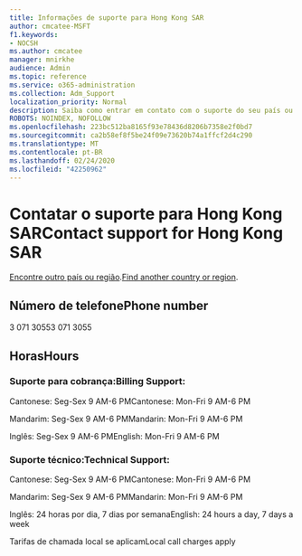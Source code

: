 ```yaml
---
title: Informações de suporte para Hong Kong SAR
author: cmcatee-MSFT
f1.keywords:
- NOCSH
ms.author: cmcatee
manager: mnirkhe
audience: Admin
ms.topic: reference
ms.service: o365-administration
ms.collection: Adm_Support
localization_priority: Normal
description: Saiba como entrar em contato com o suporte do seu país ou região.
ROBOTS: NOINDEX, NOFOLLOW
ms.openlocfilehash: 223bc512ba8165f93e78436d8206b7358e2f0bd7
ms.sourcegitcommit: ca2b58ef8f5be24f09e73620b74a1ffcf2d4c290
ms.translationtype: MT
ms.contentlocale: pt-BR
ms.lasthandoff: 02/24/2020
ms.locfileid: "42250962"
---
```

# <a name="contact-support-for-hong-kong-sar"></a><span data-ttu-id="ccbfb-103">Contatar o suporte para Hong Kong SAR</span><span class="sxs-lookup"><span data-stu-id="ccbfb-103">Contact support for Hong Kong SAR</span></span>

<span data-ttu-id="ccbfb-104">[Encontre outro país ou região](../contact-support-for-business-products.md).</span><span class="sxs-lookup"><span data-stu-id="ccbfb-104">[Find another country or region](../contact-support-for-business-products.md).</span></span>

## <a name="phone-number"></a><span data-ttu-id="ccbfb-105">Número de telefone</span><span class="sxs-lookup"><span data-stu-id="ccbfb-105">Phone number</span></span>
<span data-ttu-id="ccbfb-106">3 071 3055</span><span class="sxs-lookup"><span data-stu-id="ccbfb-106">3 071 3055</span></span>

## <a name="hours"></a><span data-ttu-id="ccbfb-107">Horas</span><span class="sxs-lookup"><span data-stu-id="ccbfb-107">Hours</span></span>
### <a name="billing-support"></a><span data-ttu-id="ccbfb-108">Suporte para cobrança:</span><span class="sxs-lookup"><span data-stu-id="ccbfb-108">Billing Support:</span></span>

<span data-ttu-id="ccbfb-109">Cantonese: Seg-Sex 9 AM-6 PM</span><span class="sxs-lookup"><span data-stu-id="ccbfb-109">Cantonese: Mon-Fri 9 AM-6 PM</span></span>

<span data-ttu-id="ccbfb-110">Mandarim: Seg-Sex 9 AM-6 PM</span><span class="sxs-lookup"><span data-stu-id="ccbfb-110">Mandarin: Mon-Fri 9 AM-6 PM</span></span>

<span data-ttu-id="ccbfb-111">Inglês: Seg-Sex 9 AM-6 PM</span><span class="sxs-lookup"><span data-stu-id="ccbfb-111">English: Mon-Fri 9 AM-6 PM</span></span>

### <a name="technical-support"></a><span data-ttu-id="ccbfb-112">Suporte técnico:</span><span class="sxs-lookup"><span data-stu-id="ccbfb-112">Technical Support:</span></span>

<span data-ttu-id="ccbfb-113">Cantonese: Seg-Sex 9 AM-6 PM</span><span class="sxs-lookup"><span data-stu-id="ccbfb-113">Cantonese: Mon-Fri 9 AM-6 PM</span></span>

<span data-ttu-id="ccbfb-114">Mandarim: Seg-Sex 9 AM-6 PM</span><span class="sxs-lookup"><span data-stu-id="ccbfb-114">Mandarin: Mon-Fri 9 AM-6 PM</span></span>

<span data-ttu-id="ccbfb-115">Inglês: 24 horas por dia, 7 dias por semana</span><span class="sxs-lookup"><span data-stu-id="ccbfb-115">English: 24 hours a day, 7 days a week</span></span>

<span data-ttu-id="ccbfb-116">Tarifas de chamada local se aplicam</span><span class="sxs-lookup"><span data-stu-id="ccbfb-116">Local call charges apply</span></span>